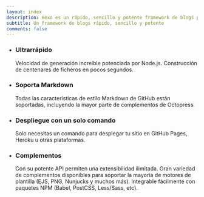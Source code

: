 ```yaml
---
layout: index
description: Hexo es un rápido, sencillo y potente framework de blogs potenciado por Node.js.
subtitle: Un framework de blogs rápido, sencillo y potente
comments: false
---
```


<ul id="intro-feature-list">
  <li class="intro-feature-wrap">
    <div class="intro-feature">
      <div class="intro-feature-icon">
        <i class="fa fa-bolt"></i>
      </div>
      <h3 class="intro-feature-title">Ultrarrápido</h3>
      <p class="intro-feature-desc">Velocidad de generación increíble potenciada por Node.js. Construcción de centenares de ficheros en pocos segundos.</p>
    </div>
  </li>
  <li class="intro-feature-wrap">
    <div class="intro-feature">
      <div class="intro-feature-icon">
        <i class="fa fa-pencil"></i>
      </div>
      <h3 class="intro-feature-title">Soporta Markdown</h3>
      <p class="intro-feature-desc">Todas las características de estilo Markdown de GitHub están soportadas, incluyendo la mayor parte de complementos de Octopress.</p>
    </div></li><li class="intro-feature-wrap">
    <div class="intro-feature">
      <div class="intro-feature-icon">
        <i class="fa fa-cloud-upload"></i>
      </div>
      <h3 class="intro-feature-title">Despliegue con un solo comando</h3>
        <p class="intro-feature-desc">Solo necesitas un comando para desplegar tu sitio en GitHub Pages, Heroku u otras plataformas.</p>
      </div></li><li class="intro-feature-wrap">
    <div class="intro-feature">
      <div class="intro-feature-icon">
        <i class="fa fa-cog"></i>
      </div>
      <h3 class="intro-feature-title">Complementos</h3>
      <p class="intro-feature-desc">Con su potente API permiten una extensibilidad ilimitada. Gran variedad de complementos disponibles para soportar la mayoría de motores de plantilla (EJS, PNG, Nunjucks y muchos más). Integrable fácilmente con paquetes NPM (Babel, PostCSS, Less/Sass, etc).</p>
    </div>
  </li>
</ul>
